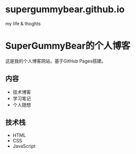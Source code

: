 # supergummybear.github.io
my life &amp; thoghts

# SuperGummyBear的个人博客

这是我的个人博客网站，基于GitHub Pages搭建。

## 内容

- 技术博客
- 学习笔记
- 个人随想

## 技术栈

- HTML
- CSS
- JavaScript